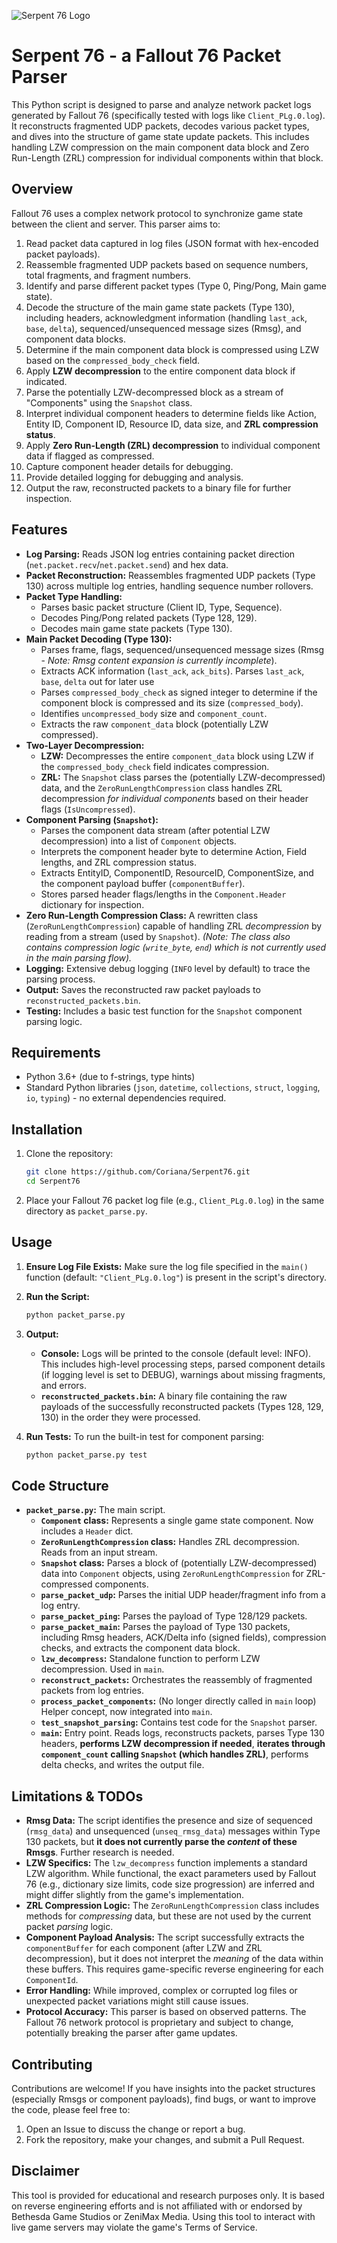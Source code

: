 ![Serpent 76 Logo](./logo.png)
# Serpent 76 - a Fallout 76 Packet Parser

This Python script is designed to parse and analyze network packet logs generated by Fallout 76 (specifically tested with logs like `Client_PLg.0.log`). It reconstructs fragmented UDP packets, decodes various packet types, and dives into the structure of game state update packets. This includes handling LZW compression on the main component data block and Zero Run-Length (ZRL) compression for individual components within that block.

## Overview

Fallout 76 uses a complex network protocol to synchronize game state between the client and server. This parser aims to:

1.  Read packet data captured in log files (JSON format with hex-encoded packet payloads).
2.  Reassemble fragmented UDP packets based on sequence numbers, total fragments, and fragment numbers.
3.  Identify and parse different packet types (Type 0, Ping/Pong, Main game state).
4.  Decode the structure of the main game state packets (Type 130), including headers, acknowledgment information (handling `last_ack`, `base`, `delta`), sequenced/unsequenced message sizes (Rmsg), and component data blocks.
5.  Determine if the main component data block is compressed using LZW based on the `compressed_body_check` field.
6.  Apply **LZW decompression** to the entire component data block if indicated.
7.  Parse the potentially LZW-decompressed block as a stream of "Components" using the `Snapshot` class.
8.  Interpret individual component headers to determine fields like Action, Entity ID, Component ID, Resource ID, data size, and **ZRL compression status**.
9.  Apply **Zero Run-Length (ZRL) decompression** to individual component data if flagged as compressed.
10. Capture component header details for debugging.
11. Provide detailed logging for debugging and analysis.
12. Output the raw, reconstructed packets to a binary file for further inspection.

## Features

*   **Log Parsing:** Reads JSON log entries containing packet direction (`net.packet.recv`/`net.packet.send`) and hex data.
*   **Packet Reconstruction:** Reassembles fragmented UDP packets (Type 130) across multiple log entries, handling sequence number rollovers.
*   **Packet Type Handling:**
    *   Parses basic packet structure (Client ID, Type, Sequence).
    *   Decodes Ping/Pong related packets (Type 128, 129).
    *   Decodes main game state packets (Type 130).
*   **Main Packet Decoding (Type 130):**
    *   Parses frame, flags, sequenced/unsequenced message sizes (Rmsg - *Note: Rmsg content expansion is currently incomplete*).
    *   Extracts ACK information (`last_ack`, `ack_bits`). Parses `last_ack`, `base`, `delta` out for later use
    *   Parses `compressed_body_check` as signed integer to determine if the component block is compressed and its size (`compressed_body`).
    *   Identifies `uncompressed_body` size and `component_count`.
    *   Extracts the raw `component_data` block (potentially LZW compressed).
*   **Two-Layer Decompression:**
    *   **LZW:** Decompresses the entire `component_data` block using LZW if the `compressed_body_check` field indicates compression.
    *   **ZRL:** The `Snapshot` class parses the (potentially LZW-decompressed) data, and the `ZeroRunLengthCompression` class handles ZRL decompression *for individual components* based on their header flags (`IsUncompressed`).
*   **Component Parsing (`Snapshot`):**
    *   Parses the component data stream (after potential LZW decompression) into a list of `Component` objects.
    *   Interprets the component header byte to determine Action, Field lengths, and ZRL compression status.
    *   Extracts EntityID, ComponentID, ResourceID, ComponentSize, and the component payload buffer (`componentBuffer`).
    *   Stores parsed header flags/lengths in the `Component.Header` dictionary for inspection.
*   **Zero Run-Length Compression Class:** A rewritten class (`ZeroRunLengthCompression`) capable of handling ZRL *decompression* by reading from a stream (used by `Snapshot`). *(Note: The class also contains compression logic (`write_byte`, `end`) which is not currently used in the main parsing flow).*
*   **Logging:** Extensive debug logging (`INFO` level by default) to trace the parsing process.
*   **Output:** Saves the reconstructed raw packet payloads to `reconstructed_packets.bin`.
*   **Testing:** Includes a basic test function for the `Snapshot` component parsing logic.

## Requirements

*   Python 3.6+ (due to f-strings, type hints)
*   Standard Python libraries (`json`, `datetime`, `collections`, `struct`, `logging`, `io`, `typing`) - no external dependencies required.

## Installation

1.  Clone the repository:
    ```bash
    git clone https://github.com/Coriana/Serpent76.git
    cd Serpent76
    ```
2.  Place your Fallout 76 packet log file (e.g., `Client_PLg.0.log`) in the same directory as `packet_parse.py`.

## Usage

1.  **Ensure Log File Exists:** Make sure the log file specified in the `main()` function (default: `"Client_PLg.0.log"`) is present in the script's directory.
2.  **Run the Script:**
    ```bash
    python packet_parse.py
    ```
3.  **Output:**
    *   **Console:** Logs will be printed to the console (default level: INFO). This includes high-level processing steps, parsed component details (if logging level is set to DEBUG), warnings about missing fragments, and errors.
    *   **`reconstructed_packets.bin`:** A binary file containing the raw payloads of the successfully reconstructed packets (Types 128, 129, 130) in the order they were processed.

4.  **Run Tests:** To run the built-in test for component parsing:
    ```bash
    python packet_parse.py test
    ```

## Code Structure

*   **`packet_parse.py`:** The main script.
    *   **`Component` class:** Represents a single game state component. Now includes a `Header` dict.
    *   **`ZeroRunLengthCompression` class:** Handles ZRL decompression. Reads from an input stream.
    *   **`Snapshot` class:** Parses a block of (potentially LZW-decompressed) data into `Component` objects, using `ZeroRunLengthCompression` for ZRL-compressed components.
    *   **`parse_packet_udp`:** Parses the initial UDP header/fragment info from a log entry.
    *   **`parse_packet_ping`:** Parses the payload of Type 128/129 packets.
    *   **`parse_packet_main`:** Parses the payload of Type 130 packets, including Rmsg headers, ACK/Delta info (signed fields), compression checks, and extracts the component data block.
    *   **`lzw_decompress`:** Standalone function to perform LZW decompression. Used in `main`.
    *   **`reconstruct_packets`:** Orchestrates the reassembly of fragmented packets from log entries.
    *   **`process_packet_components`:** (No longer directly called in `main` loop) Helper concept, now integrated into `main`.
    *   **`test_snapshot_parsing`:** Contains test code for the `Snapshot` parser.
    *   **`main`:** Entry point. Reads logs, reconstructs packets, parses Type 130 headers, **performs LZW decompression if needed**, **iterates through `component_count` calling `Snapshot` (which handles ZRL)**, performs delta checks, and writes the output file.

## Limitations & TODOs

*   **Rmsg Data:** The script identifies the presence and size of sequenced (`rmsg_data`) and unsequenced (`unseq_rmsg_data`) messages within Type 130 packets, but **it does not currently parse the *content* of these Rmsgs**. Further research is needed.
*   **LZW Specifics:** The `lzw_decompress` function implements a standard LZW algorithm. While functional, the exact parameters used by Fallout 76 (e.g., dictionary size limits, code size progression) are inferred and might differ slightly from the game's implementation.
*   **ZRL Compression Logic:** The `ZeroRunLengthCompression` class includes methods for *compressing* data, but these are not used by the current packet *parsing* logic.
*   **Component Payload Analysis:** The script successfully extracts the `componentBuffer` for each component (after LZW and ZRL decompression), but it does not interpret the *meaning* of the data within these buffers. This requires game-specific reverse engineering for each `ComponentId`.
*   **Error Handling:** While improved, complex or corrupted log files or unexpected packet variations might still cause issues.
*   **Protocol Accuracy:** This parser is based on observed patterns. The Fallout 76 network protocol is proprietary and subject to change, potentially breaking the parser after game updates.

## Contributing

Contributions are welcome! If you have insights into the packet structures (especially Rmsgs or component payloads), find bugs, or want to improve the code, please feel free to:

1.  Open an Issue to discuss the change or report a bug.
2.  Fork the repository, make your changes, and submit a Pull Request.

## Disclaimer

This tool is provided for educational and research purposes only. It is based on reverse engineering efforts and is not affiliated with or endorsed by Bethesda Game Studios or ZeniMax Media. Using this tool to interact with live game servers may violate the game's Terms of Service.